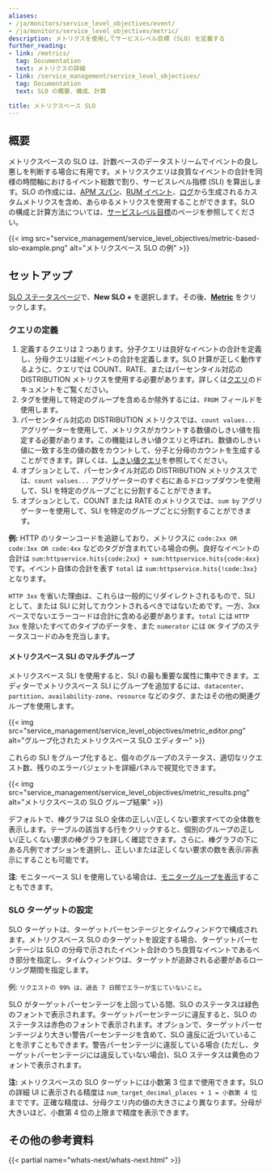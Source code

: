 ```yaml
---
aliases:
- /ja/monitors/service_level_objectives/event/
- /ja/monitors/service_level_objectives/metric/
description: メトリクスを使用してサービスレベル目標 (SLO) を定義する
further_reading:
- link: /metrics/
  tag: Documentation
  text: メトリクスの詳細
- link: /service_management/service_level_objectives/
  tag: Documentation
  text: SLO の概要、構成、計算

title: メトリクスベース SLO
---
```


## 概要

メトリクスベースの SLO は、計数ベースのデータストリームでイベントの良し悪しを判断する場合に有用です。メトリクスクエリは良質なイベントの合計を同様の時間軸におけるイベント総数で割り、サービスレベル指標 (SLI) を算出します。SLO の作成には、[APM スパン][1]、[RUM イベント][2]、[ログ][3]から生成されるカスタムメトリクスを含め、あらゆるメトリクスを使用することができます。SLO の構成と計算方法については、[サービスレベル目標][4]のページを参照してください。

{{< img src="service_management/service_level_objectives/metric-based-slo-example.png" alt="メトリクスベース SLO の例" >}}

## セットアップ

[SLO ステータスページ][5]で、**New SLO +** を選択します。その後、[**Metric**][6] をクリックします。

### クエリの定義

1. 定義するクエリは 2 つあります。分子クエリは良好なイベントの合計を定義し、分母クエリは総イベントの合計を定義します。SLO 計算が正しく動作するように、クエリでは COUNT、RATE、またはパーセンタイル対応の DISTRIBUTION メトリクスを使用する必要があります。詳しくは[クエリ][9]のドキュメントをご覧ください。
1. タグを使用して特定のグループを含めるか除外するには、`FROM` フィールドを使用します。
1. パーセンタイル対応の DISTRIBUTION メトリクスでは、`count values...` アグリゲーターを使用して、メトリクスがカウントする数値のしきい値を指定する必要があります。この機能はしきい値クエリと呼ばれ、数値のしきい値に一致する生の値の数をカウントして、分子と分母のカウントを生成することができます。詳しくは、[しきい値クエリ][7]を参照してください。
1. オプションとして、パーセンタイル対応の DISTRIBUTION メトリクススでは、`count values...` アグリゲーターのすぐ右にあるドロップダウンを使用して、SLI を特定のグループごとに分割することができます。
1. オプションとして、COUNT または RATE のメトリクスでは、`sum by` アグリゲーターを使用して、SLI を特定のグループごとに分割することができます。

**例:** HTTP のリターンコードを追跡しており、メトリクスに `code:2xx OR code:3xx OR code:4xx` などのタグが含まれている場合の例。良好なイベントの合計は `sum:httpservice.hits{code:2xx} + sum:httpservice.hits{code:4xx}` です。イベント自体の合計を表す `total` は `sum:httpservice.hits{!code:3xx}` となります。

`HTTP 3xx` を省いた理由は、これらは一般的にリダイレクトされるもので、SLI として、または SLl に対してカウントされるべきではないためです。一方、3xx ベースでないエラーコードは合計に含める必要があります。`total` には `HTTP 3xx` を除いたすべてのタイプのデータを、また `numerator` には `OK` タイプのステータスコードのみを充当します。

#### メトリクスベース SLI のマルチグループ

メトリクスベース SLI を使用すると、SLI の最も重要な属性に集中できます。エディターでメトリクスベース SLI にグループを追加するには、`datacenter`、`partition`、`availability-zone`、`resource` などのタグ、またはその他の関連グループを使用します。

{{< img src="service_management/service_level_objectives/metric_editor.png" alt="グループ化されたメトリクスベース SLO エディター" >}}

これらの SLI をグループ化すると、個々のグループのステータス、適切なリクエスト数、残りのエラーバジェットを詳細パネルで視覚化できます。

{{< img src="service_management/service_level_objectives/metric_results.png" alt="メトリクスベースの SLO グループ結果" >}}

デフォルトで、棒グラフは SLO 全体の正しい/正しくない要求すべての全体数を表示します。テーブルの該当する行をクリックすると、個別のグループの正しい/正しくない要求の棒グラフを詳しく確認できます。さらに、棒グラフの下にある凡例でオプションを選択し、正しいまたは正しくない要求の数を表示/非表示にすることも可能です。

**注**: モニターベース SLI を使用している場合は、[モニターグループを表示][8]することもできます。

### SLO ターゲットの設定

SLO ターゲットは、ターゲットパーセンテージとタイムウィンドウで構成されます。メトリクスベース SLO のターゲットを設定する場合、ターゲットパーセンテージは SLO の分母で示されたイベント合計のうち良質なイベントであるべき部分を指定し、タイムウィンドウは、ターゲットが追跡される必要があるローリング期間を指定します。

例: `リクエストの 99% は、過去 7 日間でエラーが生じていないこと`。

SLO がターゲットパーセンテージを上回っている間、SLO のステータスは緑色のフォントで表示されます。ターゲットパーセンテージに違反すると、SLO のステータスは赤色のフォントで表示されます。オプションで、ターゲットパーセンテージより大きい警告パーセンテージを含めて、SLO 違反に近づいていることを示すこともできます。警告パーセンテージに違反している場合 (ただし、ターゲットパーセンテージには違反していない場合)、SLO ステータスは黄色のフォントで表示されます。

**注:** メトリクスベースの SLO ターゲットには小数第 3 位まで使用できます。SLO の詳細 UI に表示される精度は `num_target_decimal_places + 1 = 小数第 4 位` までです。正確な精度は、分母クエリ内の値の大きさにより異なります。分母が大きいほど、小数第 4 位の上限まで精度を表示できます。

## その他の参考資料

{{< partial name="whats-next/whats-next.html" >}}

[1]: https://docs.datadoghq.com/ja/tracing/generate_metrics/
[2]: https://docs.datadoghq.com/ja/real_user_monitoring/generate_metrics
[3]: https://docs.datadoghq.com/ja/logs/log_configuration/logs_to_metrics/#overview
[4]: /ja/service_management/service_level_objectives
[5]: https://app.datadoghq.com/slo
[6]: https://app.datadoghq.com/slo/new/metric
[7]: /ja/metrics/distributions/#threshold-queries
[8]: /ja/service_management/service_level_objectives/monitor/
[9]: https://docs.datadoghq.com/ja/dashboards/querying/#advanced-graphing
